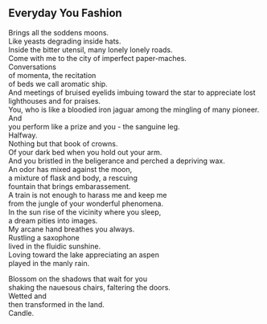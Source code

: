 Everyday You Fashion
--------------------
Brings all the soddens moons.  
Like yeasts degrading inside hats.  
Inside the bitter utensil, many lonely lonely roads.  
Come with me to the city of imperfect paper-maches.  
Conversations  
of momenta, the recitation  
of beds we call aromatic ship.  
And meetings of bruised eyelids imbuing toward the star to appreciate lost lighthouses and for praises.  
You, who is like a bloodied iron jaguar among the mingling of many pioneer.  
And  
you perform like a prize and you - the sanguine leg.  
Halfway.  
Nothing but that book of crowns.  
Of your dark bed when you hold out your arm.  
And you bristled in the beligerance and perched a depriving wax.  
An odor has mixed against the moon,  
a mixture of flask and body, a rescuing  
fountain that brings embarassement.  
A train is not enough to harass me and keep me  
from the jungle of your wonderful phenomena.  
In the sun rise of the vicinity where you sleep,  
a dream pities into images.  
My arcane hand breathes you always.  
Rustling a saxophone  
lived in the fluidic sunshine.  
Loving toward the lake appreciating an aspen  
played in the manly rain.  
  
Blossom on the shadows that wait for you  
shaking the nauesous chairs, faltering the doors.  
Wetted and  
then transformed in the land.  
Candle.  
